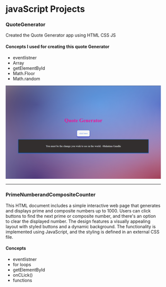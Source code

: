 <h1>javaScript Projects</h1>
<h3>QuoteGenerator</h3>
<p>Created the Quote Generator app using HTML CSS JS</p>
<h4>Concepts I used for creating this quote Generator</h4>
<ul>
<li>eventlistner</li>
<li>Array</li>
<li>getElementById</li>
<li>Math.Floor</li>
<li>Math.random</li>
</ul>
<img src="/TempImages/Screenshot (116).png">
<hr>
<h3>PrimeNumberandCompositeCounter</h3>
<p>This HTML document includes a simple interactive web page that generates and displays prime and composite numbers up to 1000. Users can click buttons to find the next prime or composite number, and there's an option to clear the displayed number. The design features a visually appealing layout with styled buttons and a dynamic background. The functionality is implemented using JavaScript, and the styling is defined in an external CSS file.</p>
<h4>Concepts</h4>
<ul>
<li>eventlistner</li>
<li>for loops</li>
<li>getElementById</li>
<li>onCLick()</li>
<li>functions</li>
</ul>
